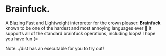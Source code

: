 # Brainfuck.

A Blazing Fast and Lightweight interpreter for the crown pleaser: **Brainfuck** known to be one of the hardest and most annoying languages ever 👀
 It supports all of the standard brainfuck operations, including loops! I hope you have fun (=

Note: ./dist has an executable for you to try out!
